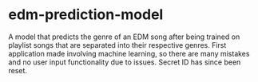 # edm-prediction-model
A model that predicts the genre of an EDM song after being trained on playlist songs that are separated into their respective genres. First application made involving machine learning, so there are many mistakes and no user input functionality due to issues. Secret ID has since been reset.
